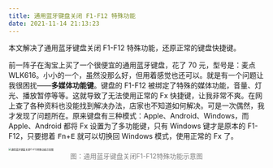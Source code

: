 ```yaml
---
title: 通用蓝牙键盘关闭 F1-F12 特殊功能
date: 2021-11-14 21:13:23
---
```


本文解决了通用蓝牙键盘关闭 F1-F12 特殊功能，还原正常的键盘快捷键。

前一阵子在淘宝上买了一个很便宜的通用蓝牙键盘，花了 70 元，型号是：麦点 WLK616。小小的一个，虽然没那么好，但用着感觉也还可以。就是有一个问题让我很困扰——**多媒体功能键**。键盘的 F1-F12 被绑定了特殊的媒体功能，音量、灯光、播放暂停等等。这就导致了无法使用正常的 Fx 快捷键，让我非常不爽。在网上查了各种资料也没能找到解决办法，店家也不知道如何解决。可是一次偶然，我才发现了问题所在。原来键盘有三种模式：Apple、Android、Windows，而 Apple、Android 都将 Fx 设置为了多功能键，只有 Windows 键才是原本的 F1-F12，只要摁着 <kbd>Fn</kbd>+<kbd>E</kbd> 就可以切换回 Windows 模式，使用正常的 Fx 了。

<img src="https://i.loli.net/2021/11/14/LeACjXqMd8tnUlV.jpg" alt="通用蓝牙键盘关闭F1-F12特殊功能示意图" style="zoom: 33%;" />

<center><font color='gray' size='2'>图：通用蓝牙键盘关闭F1-F12特殊功能示意图</font></center>

